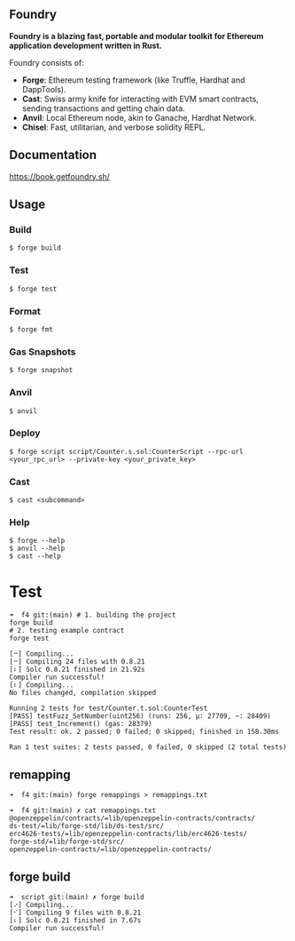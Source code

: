 ## Foundry

**Foundry is a blazing fast, portable and modular toolkit for Ethereum application development written in Rust.**

Foundry consists of:

-   **Forge**: Ethereum testing framework (like Truffle, Hardhat and DappTools).
-   **Cast**: Swiss army knife for interacting with EVM smart contracts, sending transactions and getting chain data.
-   **Anvil**: Local Ethereum node, akin to Ganache, Hardhat Network.
-   **Chisel**: Fast, utilitarian, and verbose solidity REPL.

## Documentation

https://book.getfoundry.sh/

## Usage

### Build

```shell
$ forge build
```

### Test

```shell
$ forge test
```

### Format

```shell
$ forge fmt
```

### Gas Snapshots

```shell
$ forge snapshot
```

### Anvil

```shell
$ anvil
```

### Deploy

```shell
$ forge script script/Counter.s.sol:CounterScript --rpc-url <your_rpc_url> --private-key <your_private_key>
```

### Cast

```shell
$ cast <subcommand>
```

### Help

```shell
$ forge --help
$ anvil --help
$ cast --help
```

# Test

```shell
➜  f4 git:(main) # 1. building the project
forge build
# 2. testing example contract
forge test

[⠒] Compiling...
[⠒] Compiling 24 files with 0.8.21
[⠆] Solc 0.8.21 finished in 21.92s
Compiler run successful!
[⠆] Compiling...
No files changed, compilation skipped

Running 2 tests for test/Counter.t.sol:CounterTest
[PASS] testFuzz_SetNumber(uint256) (runs: 256, μ: 27709, ~: 28409)
[PASS] test_Increment() (gas: 28379)
Test result: ok. 2 passed; 0 failed; 0 skipped; finished in 158.30ms

Ran 1 test suites: 2 tests passed, 0 failed, 0 skipped (2 total tests)
```

## remapping

```shell
➜  f4 git:(main) forge remappings > remappings.txt

➜  f4 git:(main) ✗ cat remappings.txt
@openzeppelin/contracts/=lib/openzeppelin-contracts/contracts/
ds-test/=lib/forge-std/lib/ds-test/src/
erc4626-tests/=lib/openzeppelin-contracts/lib/erc4626-tests/
forge-std/=lib/forge-std/src/
openzeppelin-contracts/=lib/openzeppelin-contracts/
```

## forge build

```shell
➜  script git:(main) ✗ forge build
[⠔] Compiling...
[⠊] Compiling 9 files with 0.8.21
[⠆] Solc 0.8.21 finished in 7.67s
Compiler run successful!
```
